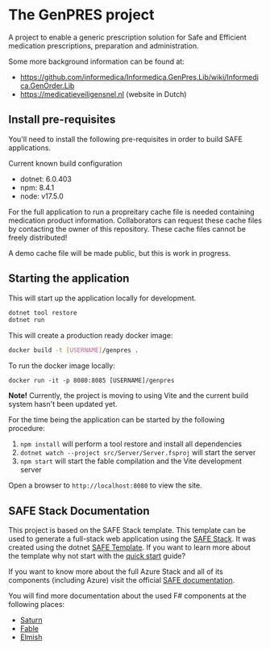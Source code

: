 # The GenPRES project

A project to enable a generic prescription solution for Safe and Efficient medication prescriptions, preparation and administration. 

Some more background information can be found at:

- https://github.com/informedica/Informedica.GenPres.Lib/wiki/Informedica.GenOrder.Lib
- https://medicatieveiligensnel.nl (website in Dutch)



## Install pre-requisites

You'll need to install the following pre-requisites in order to build SAFE applications.

Current known build configuration

* dotnet: 6.0.403
* npm: 8.4.1
* node: v17.5.0

For the full application to run a propreitary cache file is needed containing medication product information. Collaborators can request these cache files by contacting the owner of this repository. These cache files cannot be freely distributed!

A demo cache file will be made public, but this is work in progress.

## Starting the application

This will start up the application locally for development.

```bash
dotnet tool restore
dotnet run
```

This will create a production ready docker image:

```bash
docker build -t [USERNAME]/genpres .
```

To run the docker image locally:

```
docker run -it -p 8080:8085 [USERNAME]/genpres
```

**Note!**
Currently, the project is moving to using Vite and the current build system hasn't been updated yet. 

For the time being the application can be started by the following procedure:

1. `npm install` will perform a tool restore and install all dependencies
2. `dotnet watch --project src/Server/Server.fsproj` will start the server
3. `npm start` will start the fable compilation and the Vite development server

Open a browser to `http://localhost:8080` to view the site.

## SAFE Stack Documentation

This project is based on the SAFE Stack template. This template can be used to generate a full-stack web application using the [SAFE Stack](https://safe-stack.github.io/). It was created using the dotnet [SAFE Template](https://safe-stack.github.io/docs/template-overview/). If you want to learn more about the template why not start with the [quick start](https://safe-stack.github.io/docs/quickstart/) guide?

If you want to know more about the full Azure Stack and all of its components (including Azure) visit the official [SAFE documentation](https://safe-stack.github.io/docs/).

You will find more documentation about the used F# components at the following places:

* [Saturn](https://saturnframework.org/)
* [Fable](https://fable.io/docs/)
* [Elmish](https://elmish.github.io/elmish/)
